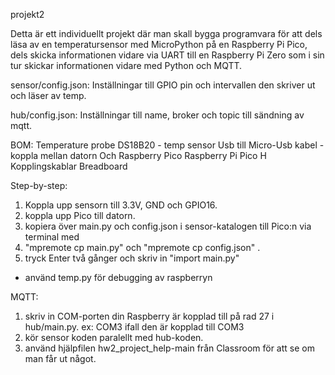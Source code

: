 projekt2

Detta är ett individuellt projekt där man skall bygga programvara för att dels läsa av en temperatursensor med
MicroPython på en Raspberry Pi Pico, dels skicka informationen vidare via UART till en Raspberry Pi Zero som i
sin tur skickar informationen vidare med Python och MQTT.

sensor/config.json:
Inställningar till GPIO pin och intervallen den skriver ut och läser av temp.

hub/config.json:
Inställningar till name, broker och topic till sändning av mqtt.

BOM:
Temperature probe DS18B20 - temp sensor
Usb till Micro-Usb kabel - koppla mellan datorn Och Raspberry Pico
Raspberry Pi Pico H
Kopplingskablar
Breadboard

Step-by-step:
1. Koppla upp sensorn till 3.3V, GND och GPIO16.
2. koppla upp Pico till datorn.
3. kopiera över main.py och config.json i sensor-katalogen till Pico:n via terminal med
4. "mpremote cp main.py" och "mpremote cp config.json" .
5. tryck Enter två gånger och skriv in "import main.py"

 - använd temp.py för debugging av raspberryn

MQTT:
1. skriv in COM-porten din Raspberry är kopplad till på rad 27 i hub/main.py. ex: COM3 ifall den är kopplad till COM3
2. kör sensor koden paralellt med hub-koden.  
4. använd hjälpfilen hw2_project_help-main från Classroom för att se om man får ut något.